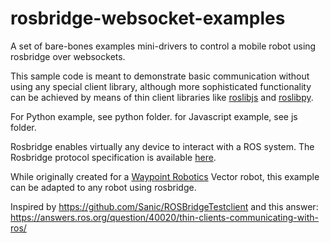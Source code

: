 # rosbridge-websocket-examples
A set of bare-bones examples mini-drivers to control a mobile robot using rosbridge over websockets.

This sample code is meant to demonstrate basic communication without using any special client library, although more sophisticated functionality can be achieved by means of thin client libraries like [roslibjs](http://wiki.ros.org/roslibjs) and [roslibpy](https://github.com/gramaziokohler/roslibpy).

For Python example, see python folder.
for Javascript example, see js folder.

Rosbridge enables virtually any device to interact with a ROS system.
The Rosbridge protocol specification is available [here](https://github.com/RobotWebTools/rosbridge_suite/blob/master/ROSBRIDGE_PROTOCOL.md).


While originally created for a [Waypoint Robotics](http://waypointrobotics.com) Vector robot, this example can be adapted to any robot using rosbridge.

Inspired by
https://github.com/Sanic/ROSBridgeTestclient 
and this answer:
https://answers.ros.org/question/40020/thin-clients-communicating-with-ros/

